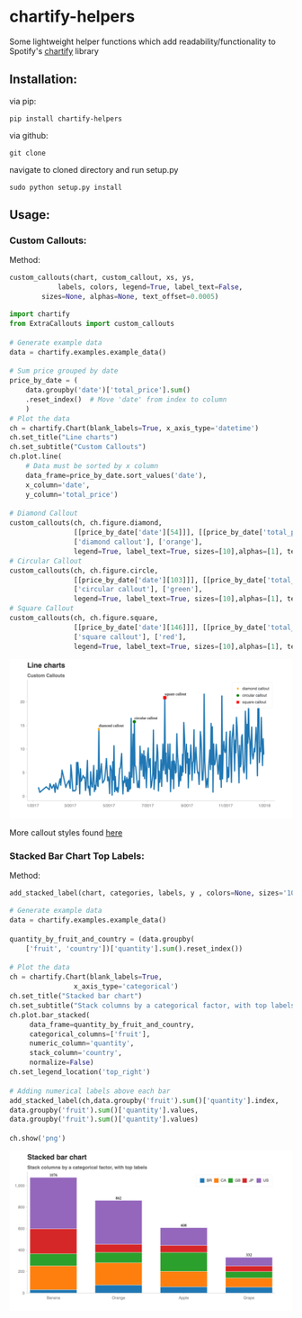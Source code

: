 # chartify-helpers
Some lightweight helper functions which add readability/functionality to Spotify's [chartify](https://github.com/spotify/chartify) library

## Installation:
via pip:

```
pip install chartify-helpers
```

via github:

```
git clone
```

navigate to cloned directory and run setup.py

```
sudo python setup.py install
```
## Usage:

### Custom Callouts:

Method:

```python
custom_callouts(chart, custom_callout, xs, ys, 
	        labels, colors, legend=True, label_text=False,
		sizes=None, alphas=None, text_offset=0.0005)
```

```python
import chartify
from ExtraCallouts import custom_callouts

# Generate example data
data = chartify.examples.example_data()

# Sum price grouped by date
price_by_date = (
    data.groupby('date')['total_price'].sum()
    .reset_index()  # Move 'date' from index to column
    )
# Plot the data
ch = chartify.Chart(blank_labels=True, x_axis_type='datetime')
ch.set_title("Line charts")
ch.set_subtitle("Custom Callouts")
ch.plot.line(
    # Data must be sorted by x column
    data_frame=price_by_date.sort_values('date'),
    x_column='date',
    y_column='total_price')

# Diamond Callout
custom_callouts(ch, ch.figure.diamond, 
                [[price_by_date['date'][54]]], [[price_by_date['total_price'][54]]], 
                ['diamond callout'], ['orange'], 
                legend=True, label_text=True, sizes=[10],alphas=[1], text_offset=0.3)
# Circular Callout
custom_callouts(ch, ch.figure.circle, 
                [[price_by_date['date'][103]]], [[price_by_date['total_price'][103]]], 
                ['circular callout'], ['green'], 
                legend=True, label_text=True, sizes=[10],alphas=[1], text_offset=0.3)
# Square Callout
custom_callouts(ch, ch.figure.square, 
                [[price_by_date['date'][146]]], [[price_by_date['total_price'][146]]], 
                ['square callout'], ['red'], 
                legend=True, label_text=True, sizes=[10],alphas=[1], text_offset=0.3)
```
 ![alt text](https://github.com/KristofPusztai/chartify-helpers/blob/main/custom_callouts.png)
 
 More callout styles found [here](https://docs.bokeh.org/en/latest/docs/reference/plotting/figure.html)
 
### Stacked Bar Chart Top Labels:

Method:

```python
add_stacked_label(chart, categories, labels, y , colors=None, sizes='10pt')
```

```python
# Generate example data
data = chartify.examples.example_data()

quantity_by_fruit_and_country = (data.groupby(
    ['fruit', 'country'])['quantity'].sum().reset_index())

# Plot the data
ch = chartify.Chart(blank_labels=True,
                x_axis_type='categorical')
ch.set_title("Stacked bar chart")
ch.set_subtitle("Stack columns by a categorical factor, with top labels")
ch.plot.bar_stacked(
     data_frame=quantity_by_fruit_and_country,
     categorical_columns=['fruit'],
     numeric_column='quantity',
     stack_column='country',
     normalize=False)
ch.set_legend_location('top_right')

# Adding numerical labels above each bar
add_stacked_label(ch,data.groupby('fruit').sum()['quantity'].index,
data.groupby('fruit').sum()['quantity'].values, 
data.groupby('fruit').sum()['quantity'].values)

ch.show('png')
```
 ![alt text](https://github.com/KristofPusztai/chartify-helpers/blob/main/stackedbar_label.png)
